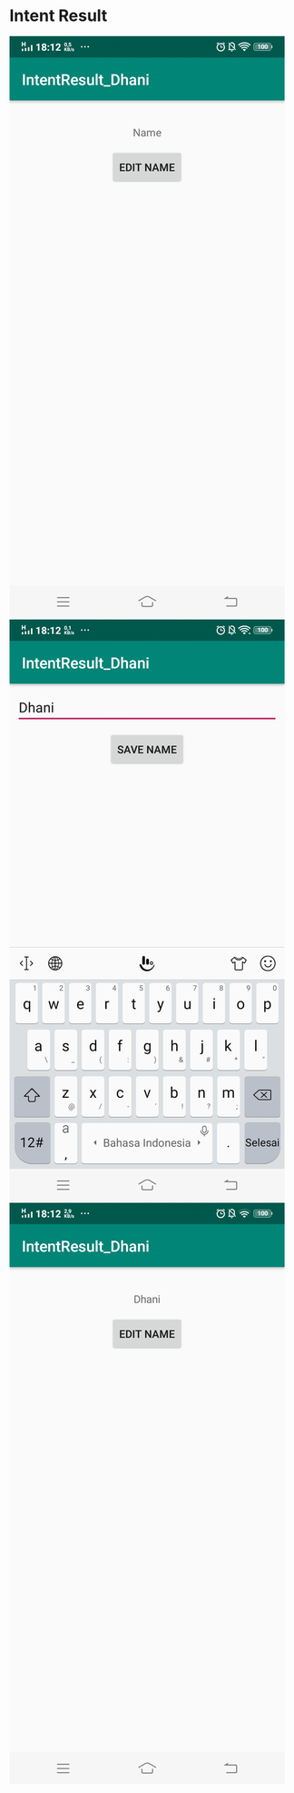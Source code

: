 # Intent Result

![alt text](https://github.com/dhani1711/intentresult/blob/master/ss/Screenshot_20190401_181220.jpg)
![alt text](https://github.com/dhani1711/intentresult/blob/master/ss/Screenshot_20190401_181249.jpg)
![alt text](https://github.com/dhani1711/intentresult/blob/master/ss/Screenshot_20190401_181254.jpg)
